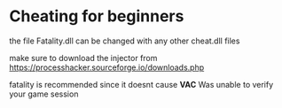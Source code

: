 # Cheating for beginners
the file Fatality.dll can be changed with any other cheat.dll files

make sure to download the injector from https://processhacker.sourceforge.io/downloads.php

fatality is recommended since it doesnt cause **VAC** Was unable to verify your game session
